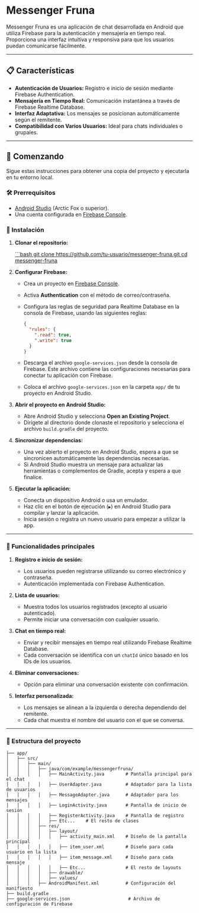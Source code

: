 # Messenger Fruna

Messenger Fruna es una aplicación de chat desarrollada en Android que utiliza Firebase para la autenticación y mensajería en tiempo real. Proporciona una interfaz intuitiva y responsiva para que los usuarios puedan comunicarse fácilmente.

---

## 📋 Características

- **Autenticación de Usuarios:** Registro e inicio de sesión mediante Firebase Authentication.
- **Mensajería en Tiempo Real:** Comunicación instantánea a través de Firebase Realtime Database.
- **Interfaz Adaptativa:** Los mensajes se posicionan automáticamente según el remitente.
- **Compatibilidad con Varios Usuarios:** Ideal para chats individuales o grupales.

---

## 🚀 Comenzando

Sigue estas instrucciones para obtener una copia del proyecto y ejecutarla en tu entorno local.

### 🛠️ Prerrequisitos

- [Android Studio](https://developer.android.com/studio) (Arctic Fox o superior).
- Una cuenta configurada en [Firebase Console](https://console.firebase.google.com/).

### 🔧 Instalación

1. **Clonar el repositorio:**

   [```bash
   git clone https://github.com/tu-usuario/messenger-fruna.git
   cd messenger-fruna](https://github.com/DaddyChary/MessengerFruna.git)

2. **Configurar Firebase:**

   - Crea un proyecto en [Firebase Console](https://console.firebase.google.com/).
   - Activa **Authentication** con el método de correo/contraseña.
   - Configura las reglas de seguridad para Realtime Database en la consola de Firebase, usando las siguientes reglas:

     ```json
     {
       "rules": {
         ".read": true,
         ".write": true
       }
     }
     ```

   - Descarga el archivo `google-services.json` desde la consola de Firebase. Este archivo contiene las configuraciones necesarias para conectar tu aplicación con Firebase.
   - Coloca el archivo `google-services.json` en la carpeta `app/` de tu proyecto en Android Studio.

3. **Abrir el proyecto en Android Studio:**

   - Abre Android Studio y selecciona **Open an Existing Project**.
   - Dirígete al directorio donde clonaste el repositorio y selecciona el archivo `build.gradle` del proyecto.

4. **Sincronizar dependencias:**

   - Una vez abierto el proyecto en Android Studio, espera a que se sincronicen automáticamente las dependencias necesarias.
   - Si Android Studio muestra un mensaje para actualizar las herramientas o complementos de Gradle, acepta y espera a que finalice.

5. **Ejecutar la aplicación:**

   - Conecta un dispositivo Android o usa un emulador.
   - Haz clic en el botón de ejecución (`▶`) en Android Studio para compilar y lanzar la aplicación.
   - Inicia sesión o registra un nuevo usuario para empezar a utilizar la app.

---

### 🚀 Funcionalidades principales

1. **Registro e inicio de sesión:**
   - Los usuarios pueden registrarse utilizando su correo electrónico y contraseña.
   - Autenticación implementada con Firebase Authentication.

2. **Lista de usuarios:**
   - Muestra todos los usuarios registrados (excepto al usuario autenticado).
   - Permite iniciar una conversación con cualquier usuario.

3. **Chat en tiempo real:**
   - Enviar y recibir mensajes en tiempo real utilizando Firebase Realtime Database.
   - Cada conversación se identifica con un `chatId` único basado en los IDs de los usuarios.

4. **Eliminar conversaciones:**
   - Opción para eliminar una conversación existente con confirmación.

5. **Interfaz personalizada:**
   - Los mensajes se alinean a la izquierda o derecha dependiendo del remitente.
   - Cada chat muestra el nombre del usuario con el que se conversa.

---

### 📂 Estructura del proyecto

```plaintext
├── app/
│   ├── src/
│   │   ├── main/
│   │   │   ├── java/com/example/messengerfruna/
│   │   │   │   ├── MainActivity.java        # Pantalla principal para el chat
│   │   │   │   ├── UserAdapter.java         # Adaptador para la lista de usuarios
│   │   │   │   ├── MessageAdapter.java      # Adaptador para los mensajes
│   │   │   │   ├── LoginActivity.java       # Pantalla de inicio de sesión
│   │   │   │   ├── RegisterActivity.java    # Pantalla de registro
│   │   │   │   ├── Etc...    # El resto de clases
│   │   │   ├── res/
│   │   │   │   ├── layout/
│   │   │   │   │   ├── activity_main.xml    # Diseño de la pantalla principal
│   │   │   │   │   ├── item_user.xml        # Diseño para cada usuario en la lista
│   │   │   │   │   ├── item_message.xml     # Diseño para cada mensaje
│   │   │   │   │   ├── Etc...               # El resto de layouts
│   │   │   │   ├── drawable/
│   │   │   │   ├── values/
│   │   │   ├── AndroidManifest.xml          # Configuración del manifiesto
├── build.gradle
├── google-services.json                      # Archivo de configuración de Firebase
